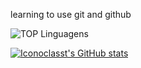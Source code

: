 learning to use git and github  

![TOP Linguagens](https://github-readme-stats.vercel.app/api/top-langs/?username=iconoclasst&layout=compact&theme=dracula)  


[![Iconoclasst's GitHub stats](https://github-readme-stats.vercel.app/api?username=iconoclasst)](https://github.com/iconoclasst/github-readme-stats)  

